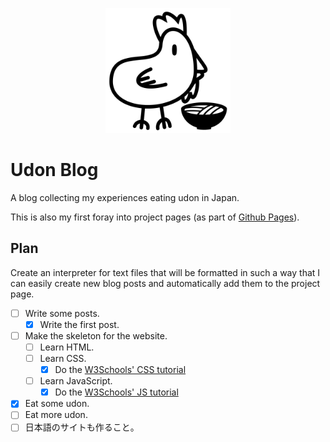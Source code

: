 <p align="center">
  <a href="http://shlappas.com/udon-blog/">
    <img src="images/icon/icon-black.png" width="200" height="200">
  </a>
</p>

# Udon Blog

A blog collecting my experiences eating udon in Japan.

This is also my first foray into project pages (as part of [Github Pages](https://pages.github.com/)).

## Plan

Create an interpreter for text files that will be formatted in such a way that I can easily create new blog posts and automatically add them to the project page.

- [ ] Write some posts.
  - [x] Write the first post.
- [ ] Make the skeleton for the website.
  - [ ] Learn HTML.
  - [ ] Learn CSS.
    - [x] Do the [W3Schools' CSS tutorial](https://www.w3schools.com/css/)
  - [ ] Learn JavaScript.
    - [x] Do the [W3Schools' JS tutorial](https://www.w3schools.com/css/)
- [x] Eat some udon.
- [ ] Eat more udon.
- [ ] 日本語のサイトも作ること。
